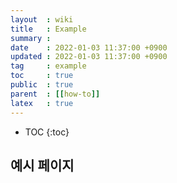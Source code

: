 ```yaml
---
layout  : wiki
title   : Example
summary :
date    : 2022-01-03 11:37:00 +0900
updated : 2022-01-03 11:37:00 +0900
tag     : example
toc     : true
public  : true
parent  : [[how-to]]
latex   : true
---
```

* TOC
{:toc}

## 예시 페이지